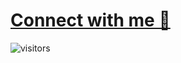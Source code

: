 <!---
![pepe-the-frog-gif-12](https://github.com/mdxabu/mdxabu/assets/115330277/42d46a88-7061-490d-873b-3536b86ad65a)
-->

# [Connect with me 💬](https://www.linkedin.com/in/f-md-abdullah/)
![visitors](https://visitor-badge.laobi.icu/badge?page_id=mdxabu.mdxabu) <br>
